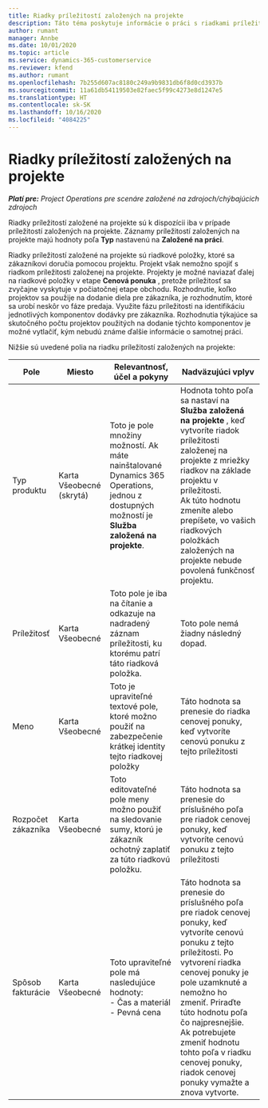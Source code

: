 ```yaml
---
title: Riadky príležitostí založených na projekte
description: Táto téma poskytuje informácie o práci s riadkami príležitostí založených na projekte.
author: rumant
manager: Annbe
ms.date: 10/01/2020
ms.topic: article
ms.service: dynamics-365-customerservice
ms.reviewer: kfend
ms.author: rumant
ms.openlocfilehash: 7b255d607ac8180c249a9b9831db6f8d0cd3937b
ms.sourcegitcommit: 11a61db54119503e82faec5f99c4273e8d1247e5
ms.translationtype: HT
ms.contentlocale: sk-SK
ms.lasthandoff: 10/16/2020
ms.locfileid: "4084225"
---
```

# <a name="project-based-opportunity-lines"></a>Riadky príležitostí založených na projekte

_**Platí pre:** Project Operations pre scenáre založené na zdrojoch/chýbajúcich zdrojoch_


Riadky príležitostí založené na projekte sú k dispozícii iba v prípade príležitostí založených na projekte. Záznamy príležitostí založených na projekte majú hodnoty poľa **Typ** nastavenú na **Založené na práci**.

Riadky príležitostí založené na projekte sú riadkové položky, ktoré sa zákazníkovi doručia pomocou projektu. Projekt však nemožno spojiť s riadkom príležitosti založenej na projekte. Projekty je možné naviazať ďalej na riadkové položky v etape **Cenová ponuka** , pretože príležitosť sa zvyčajne vyskytuje v počiatočnej etape obchodu. Rozhodnutie, koľko projektov sa použije na dodanie diela pre zákazníka, je rozhodnutím, ktoré sa urobí neskôr vo fáze predaja. Využite fázu príležitosti na identifikáciu jednotlivých komponentov dodávky pre zákazníka. Rozhodnutia týkajúce sa skutočného počtu projektov použitých na dodanie týchto komponentov je možné vytlačiť, kým nebudú známe ďalšie informácie o samotnej práci.

Nižšie sú uvedené polia na riadku príležitostí založených na projekte:

| **Pole** | **Miesto** | **Relevantnosť, účel a pokyny** | **Nadväzujúci vplyv** |
| --- | --- | --- | --- |
| Typ produktu | Karta Všeobecné (skrytá) | Toto je pole množiny možností. Ak máte nainštalované Dynamics 365 Operations, jednou z dostupných možností je **Služba založená na projekte**.  | Hodnota tohto poľa sa nastaví na **Služba založená na projekte** , keď vytvoríte riadok príležitosti založenej na projekte z mriežky riadkov na základe projektu v príležitosti. <br> Ak túto hodnotu zmeníte alebo prepíšete, vo vašich riadkových položkách založených na projekte nebude povolená funkčnosť projektu. |
| Príležitosť | Karta Všeobecné | Toto pole je iba na čítanie a odkazuje na nadradený záznam príležitosti, ku ktorému patrí táto riadková položka. | Toto pole nemá žiadny následný dopad. |
| Meno | Karta Všeobecné | Toto je upraviteľné textové pole, ktoré možno použiť na zabezpečenie krátkej identity tejto riadkovej položky | Táto hodnota sa prenesie do riadka cenovej ponuky, keď vytvoríte cenovú ponuku z tejto príležitosti |
| Rozpočet zákazníka | Karta Všeobecné | Toto editovateľné pole meny možno použiť na sledovanie sumy, ktorú je zákazník ochotný zaplatiť za túto riadkovú položku. | Táto hodnota sa prenesie do príslušného poľa pre riadok cenovej ponuky, keď vytvoríte cenovú ponuku z tejto príležitosti |
| Spôsob fakturácie | Karta Všeobecné | Toto upraviteľné pole má nasledujúce hodnoty:</br>- Čas a materiál</br>- Pevná cena | Táto hodnota sa prenesie do príslušného poľa pre riadok cenovej ponuky, keď vytvoríte cenovú ponuku z tejto príležitosti. Po vytvorení riadka cenovej ponuky je pole uzamknuté a nemožno ho zmeniť. Priraďte túto hodnotu poľa čo najpresnejšie. Ak potrebujete zmeniť hodnotu tohto poľa v riadku cenovej ponuky, riadok cenovej ponuky vymažte a znova vytvorte. |

